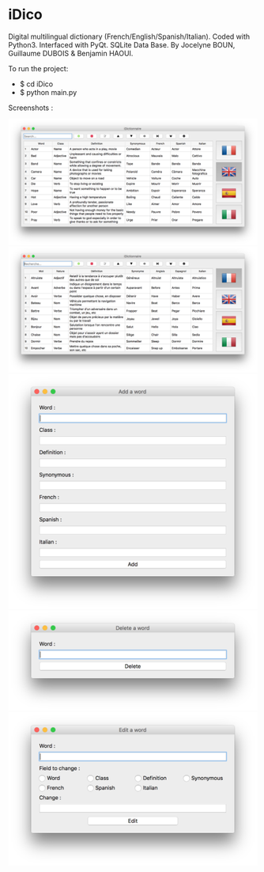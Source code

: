 # iDico
Digital multilingual dictionary (French/English/Spanish/Italian). Coded with Python3. Interfaced with PyQt. SQLite Data Base.
By Jocelyne BOUN, Guillaume DUBOIS & Benjamin HAOUI.

To run the project:

- $ cd iDico
- $ python main.py

Screenshots :

![alt tag](https://github.com/zirkis/iDico/blob/master/img/screenshots/Capture%20d’écran%202016-04-13%20à%2014.49.47.png)
![alt tag](https://github.com/zirkis/iDico/blob/master/img/screenshots/Capture%20d’écran%202016-04-13%20à%2014.50.07.png)
![alt tag](https://github.com/zirkis/iDico/blob/master/img/screenshots/Capture%20d’écran%202016-04-13%20à%2014.50.17.png)
![alt tag](https://github.com/zirkis/iDico/blob/master/img/screenshots/Capture%20d’écran%202016-04-13%20à%2014.50.39.png)
![alt tag](https://github.com/zirkis/iDico/blob/master/img/screenshots/Capture%20d’écran%202016-04-13%20à%2014.50.46.png)

